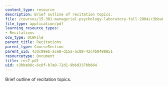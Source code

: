 ```yaml
---
content_type: resource
description: Brief outline of recitation topics.
file: /courses/15-301-managerial-psychology-laboratory-fall-2004/c3bba08c6c8fb7a072d19b6d337bb864_rec7.pdf
file_type: application/pdf
learning_resource_types:
- Recitations
ocw_type: OCWFile
parent_title: Recitations
parent_type: CourseSection
parent_uid: 43dc99eb-ace8-d15a-ac08-42c4b0488851
resourcetype: Document
title: rec7.pdf
uid: c3bba08c-6c8f-b7a0-72d1-9b6d337bb864
---
```

Brief outline of recitation topics.

